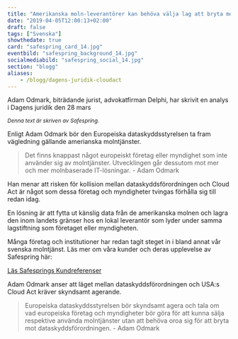 ```yaml
---
title: "Amerikanska moln-leverantörer kan behöva välja lag att bryta mot"
date: "2019-04-05T12:00:13+02:00"
draft: false
tags: ["Svenska"]
showthedate: true
card: "safespring_card_14.jpg"
eventbild: "safespring_background_14.jpg"
socialmediabild: "safespring_social_14.jpg"
section: "blogg"
aliases:
    - /blogg/dagens-juridik-cloudact
---
```

<div class="ingress"><p>Adam Odmark, biträdande jurist, advokatfirman Delphi, har skrivit en analys i Dagens juridik den 28 mars</p></div>

<p style="font-size: 12px;"><i>Denna text är skriven av Safespring.</i></p>

Enligt Adam Odmark bör den Europeiska dataskyddsstyrelsen ta fram vägledning gällande amerianska molntjänster.

>Det finns knappast något europeiskt företag eller myndighet som inte använder sig av molntjänster. Utvecklingen går dessutom mot mer och mer molnbaserade IT-lösningar. - Adam Odmark

Han menar att risken för kollision mellan dataskyddsförordningen och Cloud Act är något som dessa företag och myndigheter tvingas förhålla sig till redan idag.

En lösning är att fytta ut känslig data från de amerikanska molnen och lagra den inom landets gränser hos en lokal leverantör som lyder under samma lagstiftning som företaget eller myndigheten.

Många företag och institutioner har redan tagit steget in i bland annat vår svenska molntjänst. Läs mer om våra kunder och deras upplevelse av Safespring här:

<a href="/referenser" id="text-button">Läs Safesprings Kundreferenser</a><br>

Adam Odmark anser att läget mellan dataskyddsförordningen och USA:s Cloud Act kräver skyndsamt agerande.

>Europeiska dataskyddsstyrelsen bör skyndsamt agera och tala om vad europeiska företag och myndigheter bör göra för att kunna sälja respektive använda molntjänster utan att behöva oroa sig för att bryta mot dataskyddsförordningen. - Adam Odmark
